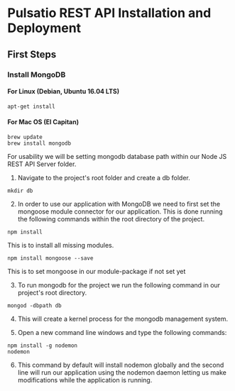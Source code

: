 # Pulsatio REST API Installation and Deployment

## First Steps

### Install MongoDB

#### For Linux (Debian, Ubuntu 16.04 LTS)

```apt-get install ```

#### For Mac OS (El Capitan)

```
brew update
brew install mongodb
```

For usability we will be setting mongodb database path within our Node JS REST API Server folder.

1. Navigate to the project's root folder and create a db folder.

```
mkdir db
```

2. In order to use our application with MongoDB we need to first set the mongoose module connector for our application. This is done running the following commands within the root directory of the project.

```
npm install
```

This is to install all missing modules.

```
npm install mongoose --save
```

This is to set mongoose in our module-package if not set yet

3. To run mongodb for the project we run the following command in our project's root directory.

```
mongod -dbpath db
```

4. This will create a kernel process for the mongodb management system.

5. Open a new command line windows and type the following commands:

```
npm install -g nodemon
nodemon
```

6. This command by default will install nodemon globally and the second line will run our application using the nodemon daemon letting us make modifications while the application is running.